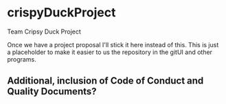 # crispyDuckProject
Team Cripsy Duck Project

Once we have a project proposal I'll stick it here instead of this.
This is just a placeholder to make it easier to us the repository in the gitUI and other programs.

## Additional, inclusion of Code of Conduct and Quality Documents?